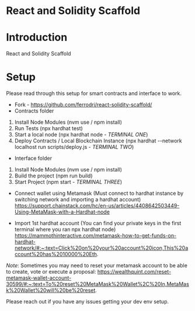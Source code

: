 # React and Solidity Scaffold

# Introduction

React and Solidity Scaffold

# Setup
Please read through this setup for smart contracts and interface to work.

- Fork - https://github.com/ferrodri/react-solidity-scaffold/
- Contracts folder
1. Install Node Modules (nvm use / npm install)
2. Run Tests (npx hardhat test)
3. Start a local node (npx hardhat node - *TERMINAL ONE*)
4. Deploy Contracts / Local Blockchain Instance (npx hardhat --network localhost run scripts/deploy.js - *TERMINAL TWO*)

- Interface folder
1. Install Node Modules (nvm use / npm install)
2. Build the project (npm run build)
3. Start Project (npm start - *TERMINAL THREE*)

- Connect wallet using Metamask (Must connect to hardhat instance by switching network and importing a hardhat account)
https://support.chainstack.com/hc/en-us/articles/4408642503449-Using-MetaMask-with-a-Hardhat-node

- Import 1st hardhat account (You can find your private keys in the first terminal where you ran npx hardhat node)
https://mammothinteractive.com/metamask-how-to-get-funds-on-hardhat-network/#:~:text=Click%20on%20your%20account%20icon,This%20account%20has%2010000%20Eth.

*Note*: Sometimes you may need to reset your metamask account to be able to create, vote or execute a proposal:
https://wealthquint.com/reset-metamask-wallet-account-30599/#:~:text=To%20reset%20MetaMask%20Wallet%2C%20In,MetaMask%20Wallet%20will%20be%20reset.

Please reach out if you have any issues getting your dev env setup.